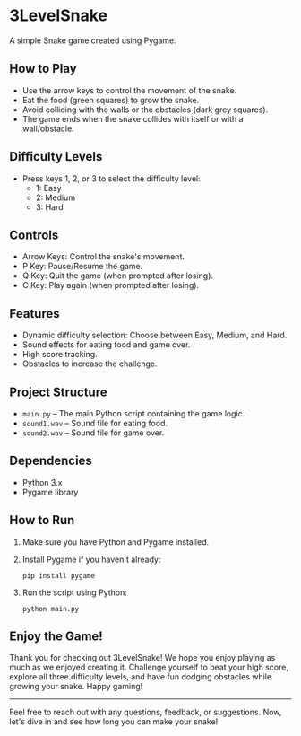 # 3LevelSnake

A simple Snake game created using Pygame.

## How to Play
- Use the arrow keys to control the movement of the snake.
- Eat the food (green squares) to grow the snake.
- Avoid colliding with the walls or the obstacles (dark grey squares).
- The game ends when the snake collides with itself or with a wall/obstacle.

## Difficulty Levels
- Press keys 1, 2, or 3 to select the difficulty level:
  - 1: Easy
  - 2: Medium
  - 3: Hard

## Controls
- Arrow Keys: Control the snake's movement.
- P Key: Pause/Resume the game.
- Q Key: Quit the game (when prompted after losing).
- C Key: Play again (when prompted after losing).

## Features
- Dynamic difficulty selection: Choose between Easy, Medium, and Hard.
- Sound effects for eating food and game over.
- High score tracking.
- Obstacles to increase the challenge.

## Project Structure
- `main.py` – The main Python script containing the game logic.
- `sound1.wav` – Sound file for eating food.
- `sound2.wav` – Sound file for game over.

## Dependencies
- Python 3.x
- Pygame library

## How to Run
1. Make sure you have Python and Pygame installed.
2. Install Pygame if you haven't already:

   ```
   pip install pygame
   ```
3. Run the script using Python:
    ```
    python main.py
    ```


## Enjoy the Game!
Thank you for checking out 3LevelSnake! We hope you enjoy playing as much as we enjoyed creating it. Challenge yourself to beat your high score, explore all three difficulty levels, and have fun dodging obstacles while growing your snake. Happy gaming!

---

Feel free to reach out with any questions, feedback, or suggestions. Now, let's dive in and see how long you can make your snake!

